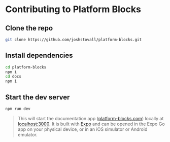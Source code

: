 # Contributing to Platform Blocks

## Clone the repo
```sh
git clone https://github.com/joshstovall/platform-blocks.git
```

## Install dependencies

```sh
cd platform-blocks
npm i
cd docs
npm i
```

## Start the dev server

```sh
npm run dev
```

> This will start the documentation app ([platform-blocks.com](https://platform-blocks.com)) locally at [localhost:3000](http://localhost:3000). It is built with [Expo](https://expo.dev/) and can be opened in the Expo Go app on your physical device, or in an iOS simulator or Android emulator. 